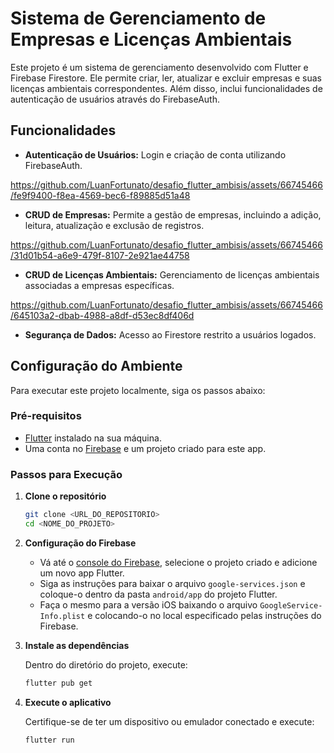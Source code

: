 # Sistema de Gerenciamento de Empresas e Licenças Ambientais

Este projeto é um sistema de gerenciamento desenvolvido com Flutter e Firebase Firestore. Ele permite criar, ler, atualizar e excluir empresas e suas licenças ambientais correspondentes. Além disso, inclui funcionalidades de autenticação de usuários através do FirebaseAuth.

## Funcionalidades

- **Autenticação de Usuários:** Login e criação de conta utilizando FirebaseAuth.

https://github.com/LuanFortunato/desafio_flutter_ambisis/assets/66745466/fe9f9400-f8ea-4569-bec6-f89885d51a48


  
- **CRUD de Empresas:** Permite a gestão de empresas, incluindo a adição, leitura, atualização e exclusão de registros.

https://github.com/LuanFortunato/desafio_flutter_ambisis/assets/66745466/31d01b54-a6e9-479f-8107-2e921ae44758


- **CRUD de Licenças Ambientais:** Gerenciamento de licenças ambientais associadas a empresas específicas.

https://github.com/LuanFortunato/desafio_flutter_ambisis/assets/66745466/645103a2-dbab-4988-a8df-d53ec8df406d


- **Segurança de Dados:** Acesso ao Firestore restrito a usuários logados.

## Configuração do Ambiente

Para executar este projeto localmente, siga os passos abaixo:

### Pré-requisitos

- [Flutter](https://flutter.dev/docs/get-started/install) instalado na sua máquina.
- Uma conta no [Firebase](https://firebase.google.com/) e um projeto criado para este app.

### Passos para Execução

1. **Clone o repositório**

    ```bash
    git clone <URL_DO_REPOSITORIO>
    cd <NOME_DO_PROJETO>
    ```

2. **Configuração do Firebase**

    - Vá até o [console do Firebase](https://console.firebase.google.com/), selecione o projeto criado e adicione um novo app Flutter.
    - Siga as instruções para baixar o arquivo `google-services.json` e coloque-o dentro da pasta `android/app` do projeto Flutter.
    - Faça o mesmo para a versão iOS baixando o arquivo `GoogleService-Info.plist` e colocando-o no local especificado pelas instruções do Firebase.

3. **Instale as dependências**

    Dentro do diretório do projeto, execute:

    ```bash
    flutter pub get
    ```

4. **Execute o aplicativo**

    Certifique-se de ter um dispositivo ou emulador conectado e execute:

    ```bash
    flutter run
    ```
